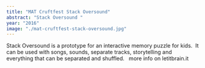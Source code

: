 ```yaml
---
title: "MAT Cruftfest Stack Oversound"
abstract: "Stack Oversound "
year: "2016"
image: "./mat-cruftfest-stack-oversound.jpg"
---
```

Stack Oversound is a prototype for an interactive memory puzzle for kids.  It can be used with songs, sounds, separate tracks, storytelling and everything that can be separated and shuffled.
 
more info on letitbrain.it